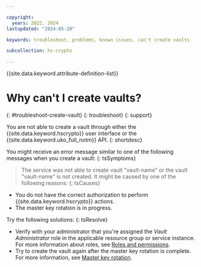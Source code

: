 ```yaml
---

copyright:
  years: 2022, 2024
lastupdated: "2024-05-20"

keywords: troubleshoot, problems, known issues, can't create vaults

subcollection: hs-crypto

---
```


{{site.data.keyword.attribute-definition-list}}



# Why can't I create vaults?
{: #troubleshoot-create-vault}
{: troubleshoot}
{: support}

You are not able to create a vault through either the {{site.data.keyword.hscrypto}} user interface or the {{site.data.keyword.uko_full_notm}} API.
{: shortdesc}

You might receive an error message similar to one of the following messages when you create a vault:
{: tsSymptoms}

>  The service was not able to create vault "vault-name" or the vault "vault-name" is not created.
It might be caused by one of the following reasons:
{: tsCauses}

* You do not have the correct authorization to perform {{site.data.keyword.hscrypto}} actions.
* The master key rotation is in progress. 

Try the following solutions: 
{: tsResolve}

* Verify with your administrator that you're assigned the _Vault Administrator_ role in the applicable resource group or service instance. For more information about roles, see [Roles and permissions](/docs/hs-crypto?topic=hs-crypto-uko-manage-access#uko-service-access-roles).
* Try to create the vault again after the master key rotation is complete. For more information, see [Master key rotation](/docs/hs-crypto?topic=hs-crypto-uko-master-key-rotation-intro).
